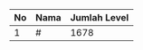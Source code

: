 | No | Nama            | Jumlah Level |
|----|-----------------|--------------|
| 1  | #    |    1678        |
